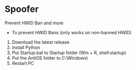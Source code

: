 # Spoofer
Prevent HWID Ban and more

- To prevent HWID Bans (only works on non-banned HWID)
1. Download the latest release
2. Install Python
3. Put Startup.bat to Startup folder (Win + R, shell:startup)
4. Put the AntiOS folder to C:\Windows\
5. Restart PC
